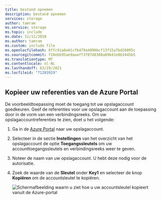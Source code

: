 ```yaml
---
title: bestand opnemen
description: bestand opnemen
services: storage
author: tamram
ms.service: storage
ms.topic: include
ms.date: 11/11/2018
ms.author: tamram
ms.custom: include file
ms.openlocfilehash: 6ffc91a6e01cfb479a4090bcf13f15a7bd20095c
ms.sourcegitcommit: f28ebb95ae9aaaff3f87d8388a09b41e0b3445b5
ms.translationtype: MT
ms.contentlocale: nl-NL
ms.lasthandoff: 03/29/2021
ms.locfileid: "71203929"
---
```

## <a name="copy-your-credentials-from-the-azure-portal"></a>Kopieer uw referenties van de Azure Portal

De voorbeeldtoepassing moet de toegang tot uw opslagaccount goedkeuren. Geef de referenties voor uw opslagaccount aan de toepassing door in de vorm van een verbindingsreeks. Om uw opslagaccountreferenties te zien, doet u het volgende:

1. Ga in de [Azure Portal](https://portal.azure.com) naar uw opslagaccount.
1. Selecteer in de sectie **Instellingen** van het overzicht van het opslagaccount de optie **Toegangssleutels** om uw accounttoegangssleutels en verbindingsreeks weer te geven.
1. Noteer de naam van uw opslagaccount. U hebt deze nodig voor de autorisatie.   
1. Zoek de waarde van de **Sleutel** onder **Key1** en selecteer de knop **Kopiëren** om de accountsleutel te kopiëren.

    ![Schermafbeelding waarin u ziet hoe u uw accountsleutel kopieert vanuit de Azure-portal](media/storage-copy-account-key-portal/portal-account-key.png)
